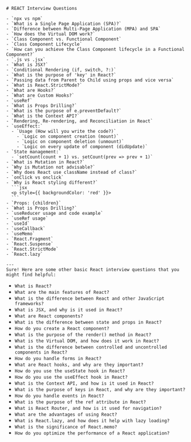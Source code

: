     # REACT Interview Questions

    - `npx vs npm`
    - `What is a Single Page Application (SPA)?`
    - `Difference between Multi-Page Application (MPA) and SPA`
    - `How does the Virtual DOM work?`
    - `Class Component vs. Functional Component`
    - `Class Component Lifecycle`
    - `How can you achieve the Class Component lifecycle in a Functional Component?`
    - `.js vs .jsx`
    - `What is JSX?`
    - `Conditional Rendering (if, switch, ?:)`
    - `What is the purpose of 'key' in React?`
    - `Passing data from Parent to Child using props and vice versa`
    - `What is React.StrictMode?`
    - `What are Hooks?`
    - `What are Custom Hooks?`
    - `useRef`
    - `What is Props Drilling?`
    - `What is the purpose of e.preventDefault?`
    - `What is the Context API?`
    - `Rendering, Re-rendering, and Reconciliation in React`
    - `useEffect:`
      - `Usage (How will you write the code?)`
        - `Logic on component creation (mount)`
        - `Logic on component deletion (unmount)`
        - `Logic on every update of component (didUpdate)`
    - `State management:`
      - `setCount(count + 1) vs. setCount(prev => prev + 1)`
    - `What is Mutation in React?`
    - `Why is Mutation not advisable?`
    - `Why does React use className instead of class?`
    - `onClick vs onclick`
    - `Why is React styling different?`
      ```jsx
      <p style={{ backgroundColor: 'red' }}>
      ```
    - `Props: {children}`
    - `What is Props Drilling?`
    - `useReducer usage and code example`
    - `useRef usage`
    - `useId`
    - `useCallback`
    - `useMemo`
    - `React.Fragment`
    - `React.Suspense`
    - `React.StrictMode`
    - `React.lazy`

    ---
    Sure! Here are some other basic React interview questions that you might find helpful:

- `What is React?`
- `What are the main features of React?`
- `What is the difference between React and other JavaScript frameworks?`
- `What is JSX, and why is it used in React?`
- `What are React components?`
- `What is the difference between state and props in React?`
- `How do you create a React component?`
- `What is the purpose of the render() method in React?`
- `What is the Virtual DOM, and how does it work in React?`
- `What is the difference between controlled and uncontrolled components in React?`
- `How do you handle forms in React?`
- `What are React hooks, and why are they important?`
- `How do you use the useState hook in React?`
- `How do you use the useEffect hook in React?`
- `What is the Context API, and how is it used in React?`
- `What is the purpose of keys in React, and why are they important?`
- `How do you handle events in React?`
- `What is the purpose of the ref attribute in React?`
- `What is React Router, and how is it used for navigation?`
- `What are the advantages of using React?`
- `What is React.lazy, and how does it help with lazy loading?`
- `What is the significance of React.memo?`
- `How do you optimize the performance of a React application?`
